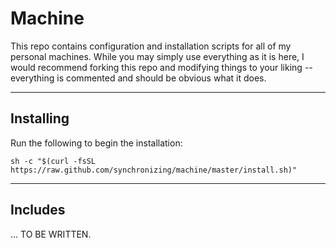# Machine

This repo contains configuration and installation scripts for all of my personal machines. While you may simply use everything as it is here, I would recommend forking this repo and modifying things to your liking -- everything is commented and should be obvious what it does.

---

## Installing

Run the following to begin the installation:

```
sh -c "$(curl -fsSL https://raw.github.com/synchronizing/machine/master/install.sh)"
```

---

## Includes

... TO BE WRITTEN.

